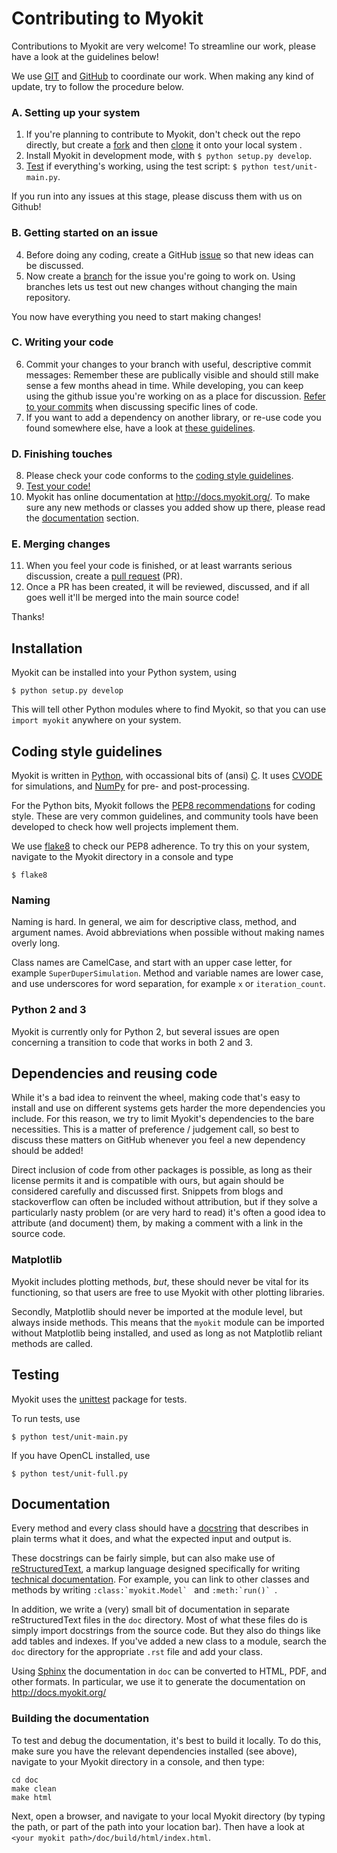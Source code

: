 # Contributing to Myokit

Contributions to Myokit are very welcome! To streamline our work, please have a look at the guidelines below!

We use [GIT](https://en.wikipedia.org/wiki/Git) and [GitHub](https://en.wikipedia.org/wiki/GitHub) to coordinate our work. When making any kind of update, try to follow the procedure below.

### A. Setting up your system

1. If you're planning to contribute to Myokit, don't check out the repo directly, but create a [fork](https://help.github.com/articles/fork-a-repo/) and then [clone](https://help.github.com/articles/cloning-a-repository/) it onto your local system .
2. Install Myokit in development mode, with `$ python setup.py develop`.
3. [Test](#testing) if everything's working, using the test script: `$ python test/unit-main.py`.

If you run into any issues at this stage, please discuss them with us on Github!

### B. Getting started on an issue

4. Before doing any coding, create a GitHub [issue](https://guides.github.com/features/issues/) so that new ideas can be discussed.
5. Now create a [branch](https://help.github.com/articles/creating-and-deleting-branches-within-your-repository/) for the issue you're going to work on. Using branches lets us test out new changes without changing the main repository.

You now have everything you need to start making changes!

### C. Writing your code

6. Commit your changes to your branch with useful, descriptive commit messages: Remember these are publically visible and should still make sense a few months ahead in time. While developing, you can keep using the github issue you're working on as a place for discussion. [Refer to your commits](https://stackoverflow.com/questions/8910271/how-can-i-reference-a-commit-in-an-issue-comment-on-github) when discussing specific lines of code.
7. If you want to add a dependency on another library, or re-use code you found somewhere else, have a look at [these guidelines](#dependencies-and-reusing-code).

### D. Finishing touches

8. Please check your code conforms to the [coding style guidelines](#coding-style-guidelines).
9. [Test your code!](#testing)
10. Myokit has online documentation at http://docs.myokit.org/. To make sure any new methods or classes you added show up there, please read the [documentation](#documentation) section.

### E. Merging changes

11. When you feel your code is finished, or at least warrants serious discussion, create a [pull request](https://help.github.com/articles/about-pull-requests/) (PR).
12. Once a PR has been created, it will be reviewed, discussed, and if all goes well it'll be merged into the main source code!

Thanks!





## Installation

Myokit can be installed into your Python system, using

```
$ python setup.py develop
```

This will tell other Python modules where to find Myokit, so that you can use `import myokit` anywhere on your system.






## Coding style guidelines

Myokit is written in [Python](https://en.wikipedia.org/wiki/Python_(programming_language)), with occassional bits of (ansi) [C](https://en.wikipedia.org/wiki/ANSI_C). It uses [CVODE](https://computation.llnl.gov/projects/sundials/cvode) for simulations, and [NumPy](https://en.wikipedia.org/wiki/NumPy) for pre- and post-processing.

For the Python bits, Myokit follows the [PEP8 recommendations](https://www.python.org/dev/peps/pep-0008/) for coding style. These are very common guidelines, and community tools have been developed to check how well projects implement them.

We use [flake8](http://flake8.pycqa.org/en/latest/) to check our PEP8 adherence. To try this on your system, navigate to the Myokit directory in a console and type

```
$ flake8
```

### Naming

Naming is hard. In general, we aim for descriptive class, method, and argument names. Avoid abbreviations when possible without making names overly long.

Class names are CamelCase, and start with an upper case letter, for example `SuperDuperSimulation`. Method and variable names are lower case, and use underscores for word separation, for example `x` or `iteration_count`.

### Python 2 and 3

Myokit is currently only for Python 2, but several issues are open concerning a transition to code that works in both 2 and 3.






## Dependencies and reusing code

While it's a bad idea to reinvent the wheel, making code that's easy to install and use on different systems gets harder the more dependencies you include. For this reason, we try to limit Myokit's dependencies to the bare necessities. This is a matter of preference / judgement call, so best to discuss these matters on GitHub whenever you feel a new dependency should be added!

Direct inclusion of code from other packages is possible, as long as their license permits it and is compatible with ours, but again should be considered carefully and discussed first. Snippets from blogs and stackoverflow can often be included without attribution, but if they solve a particularly nasty problem (or are very hard to read) it's often a good idea to attribute (and document) them, by making a comment with a link in the source code.

### Matplotlib

Myokit includes plotting methods, _but_, these should never be vital for its functioning, so that users are free to use Myokit with other plotting libraries.

Secondly, Matplotlib should never be imported at the module level, but always inside methods. This means that the `myokit` module can be imported without Matplotlib being installed, and used as long as not Matplotlib reliant methods are called.






## Testing

Myokit uses the [unittest](https://docs.python.org/3.3/library/unittest.html) package for tests.

To run tests, use

```
$ python test/unit-main.py
```

If you have OpenCL installed, use

```
$ python test/unit-full.py
```





## Documentation

Every method and every class should have a [docstring](https://www.python.org/dev/peps/pep-0257/) that describes in plain terms what it does, and what the expected input and output is.

These docstrings can be fairly simple, but can also make use of [reStructuredText](http://docutils.sourceforge.net/docs/user/rst/quickref.html), a markup language designed specifically for writing [technical documentation](https://en.wikipedia.org/wiki/ReStructuredText). For example, you can link to other classes and methods by writing ```:class:`myokit.Model` ``` and  ```:meth:`run()` ```.

In addition, we write a (very) small bit of documentation in separate reStructuredText files in the `doc` directory. Most of what these files do is simply import docstrings from the source code. But they also do things like add tables and indexes. If you've added a new class to a module, search the `doc` directory for the appropriate `.rst` file and add your class.

Using [Sphinx](http://www.sphinx-doc.org/en/stable/) the documentation in `doc` can be converted to HTML, PDF, and other formats. In particular, we use it to generate the documentation on http://docs.myokit.org/

### Building the documentation

To test and debug the documentation, it's best to build it locally. To do this, make sure you have the relevant dependencies installed (see above), navigate to your Myokit directory in a console, and then type:

```
cd doc
make clean
make html
```

Next, open a browser, and navigate to your local Myokit directory (by typing the path, or part of the path into your location bar). Then have a look at `<your myokit path>/doc/build/html/index.html`.



